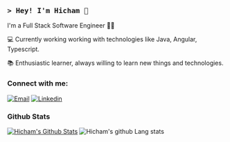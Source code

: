 ### <samp>**> Hey! I'm Hicham 👋**</samp>

I'm a Full Stack Software Engineer 👨‍💻

💻 Currently working working with technologies like Java, Angular, Typescript.

📚 Enthusiastic learner, always willing to learn new things and technologies.

### Connect with me:

[![Email](https://img.shields.io/badge/Email-EA4335?logo=Gmail&logoColor=white)](mailto:e.alaoui.hicham@gmail.com)
[![Linkedin](https://img.shields.io/badge/LinkedIn-0077B5?logo=linkedin&logoColor=white)](https://linkedin.com/in/hicham-ea/)

### Github Stats

[![Hicham's Github Stats](https://github-readme-stats.vercel.app/api?username=hichameaa&count_private=true&theme=default&show_icons=true)](https://github.com/hichameaa)
![Hicham's github Lang stats](https://github-readme-stats.vercel.app/api/top-langs/?username=hichameaa&layout=compact&hide=Makefile)
<!--
**hichameaa/hichameaa** is a ✨ _special_ ✨ repository because its `README.md` (this file) appears on your GitHub profile.

Here are some ideas to get you started:

- 🔭 I’m currently working on ...
- 🌱 I’m currently learning ...
- 👯 I’m looking to collaborate on ...
- 🤔 I’m looking for help with ...
- 💬 Ask me about ...
- 📫 How to reach me: ...
- 😄 Pronouns: ...
- ⚡ Fun fact: ...
-->
